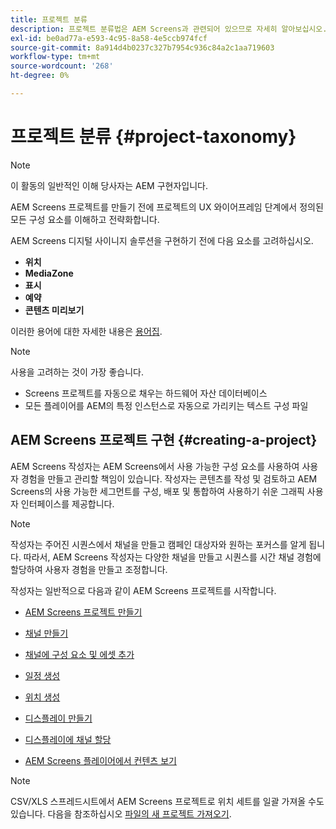 ```yaml
---
title: 프로젝트 분류
description: 프로젝트 분류법은 AEM Screens과 관련되어 있으므로 자세히 알아보십시오.
exl-id: be0ad77a-e593-4c95-8a58-4e5ccb974fcf
source-git-commit: 8a914d4b0237c327b7954c936c84a2c1aa719603
workflow-type: tm+mt
source-wordcount: '268'
ht-degree: 0%

---
```


# 프로젝트 분류 {#project-taxonomy}

>[!NOTE]
>
>이 활동의 일반적인 이해 당사자는 AEM 구현자입니다.

AEM Screens 프로젝트를 만들기 전에 프로젝트의 UX 와이어프레임 단계에서 정의된 모든 구성 요소를 이해하고 전략화합니다.

AEM Screens 디지털 사이니지 솔루션을 구현하기 전에 다음 요소를 고려하십시오.

* **위치**
* **MediaZone**
* **표시**
* **예약**
* **콘텐츠 미리보기**

이러한 용어에 대한 자세한 내용은 [용어집](https://experienceleague.adobe.com/en/docs/experience-manager-screens/user-guide/overview/screens-glossary).

>[!NOTE]
>
>사용을 고려하는 것이 가장 좋습니다.
>
>* Screens 프로젝트를 자동으로 채우는 하드웨어 자산 데이터베이스
>* 모든 플레이어를 AEM의 특정 인스턴스로 자동으로 가리키는 텍스트 구성 파일

## AEM Screens 프로젝트 구현 {#creating-a-project}

AEM Screens 작성자는 AEM Screens에서 사용 가능한 구성 요소를 사용하여 사용자 경험을 만들고 관리할 책임이 있습니다. 작성자는 콘텐츠를 작성 및 검토하고 AEM Screens의 사용 가능한 세그먼트를 구성, 배포 및 통합하여 사용하기 쉬운 그래픽 사용자 인터페이스를 제공합니다.

>[!NOTE]
>
>작성자는 주어진 시퀀스에서 채널을 만들고 캠페인 대상자와 원하는 포커스를 알게 됩니다. 따라서, AEM Screens 작성자는 다양한 채널을 만들고 시퀀스를 시간 채널 경험에 할당하여 사용자 경험을 만들고 조정합니다.

작성자는 일반적으로 다음과 같이 AEM Screens 프로젝트를 시작합니다.

* [AEM Screens 프로젝트 만들기](https://experienceleague.adobe.com/en/docs/experience-manager-screens/user-guide/authoring/setting-up-projects/creating-a-screens-project)
* [채널 만들기](https://experienceleague.adobe.com/en/docs/experience-manager-screens/user-guide/authoring/setting-up-projects/managing-channels)
* [채널에 구성 요소 및 에셋 추가](https://experienceleague.adobe.com/en/docs/experience-manager-screens/user-guide/authoring/product-features/adding-components-to-a-channel)
* [일정 생성](https://experienceleague.adobe.com/en/docs/experience-manager-screens/user-guide/authoring/setting-up-projects/managing-schedules)
* [위치 생성](https://experienceleague.adobe.com/en/docs/experience-manager-screens/user-guide/authoring/setting-up-projects/managing-locations)
* [디스플레이 만들기](https://experienceleague.adobe.com/en/docs/experience-manager-screens/user-guide/authoring/setting-up-projects/managing-displays)
* [디스플레이에 채널 할당](https://experienceleague.adobe.com/en/docs/experience-manager-screens/user-guide/authoring/setting-up-projects/assigning-channels/channel-assignment)

* [AEM Screens 플레이어에서 컨텐츠 보기](https://experienceleague.adobe.com/en/docs/experience-manager-screens/user-guide/administering/working-with-screens-player)

>[!NOTE]
>CSV/XLS 스프레드시트에서 AEM Screens 프로젝트로 위치 세트를 일괄 가져올 수도 있습니다. 다음을 참조하십시오 [파일의 새 프로젝트 가져오기](https://experienceleague.adobe.com/en/docs/experience-manager-screens/user-guide/administering/project-importer).
